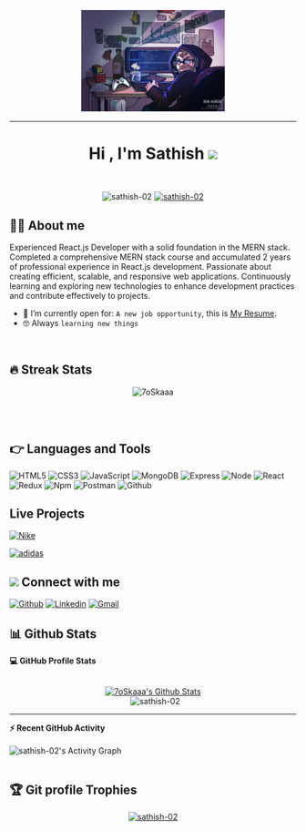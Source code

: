 
<p align="center" >
  <img src="https://github.com/FernandoRoldan93/FernandoRoldan93/blob/master/cover_image.jpg" alt="img" src="" width="50%" height="auto"/>
</p>

<hr />

<h1 align="center">Hi , I'm Sathish <img src="https://media.giphy.com/media/hvRJCLFzcasrR4ia7z/giphy.gif" width="35"></h1>



<br>

<p align="center"> 
	<img src="https://komarev.com/ghpvc/?username=sathish-02&label=Profile%20views&color=0e75b6&style=plastic" alt="sathish-02" /> 
	<a href = "https://commits.top/egypt.html" target="_blank">
		<img src="https://enfsgag3ayy6w9q.m.pipedream.net/&style=plastic" alt="sathish-02" target="_blank"/> 
	</a>
</p>


## :sassy_man:  About me
Experienced React.js Developer with a solid foundation in the MERN stack. Completed a comprehensive MERN stack course and accumulated 2 years of professional experience in React.js development. Passionate about creating efficient, scalable, and responsive web applications. Continuously learning and exploring new technologies to enhance development practices and contribute effectively to projects.
- :thinking: I’m currently open for: `A new job opportunity`, this is <a href="https://drive.google.com/file/d/1w-nujDcuTfDDmd2HabMbRzVEAjJmYiBp/view?usp=drive_link" target="_blank" rel="noopener">My Resume</a>.
- :nerd_face: Always `learning new things`

<br>

## 🔥 Streak Stats
<p align="center"><img src="https://github-readme-streak-stats.herokuapp.com/?user=sathish-02&theme=algolia" alt="7oSkaaa" /></p>

<br>
<br>


## 👉 Languages and Tools

<span>
<img src="https://img.shields.io/badge/-HTML5-000000?style=flat&logo=html5" alt="HTML5" width="80" height="20"/>
<img src="https://img.shields.io/badge/-CSS-000000?style=flat&logo=css3" alt="CSS3" width="80" height="20"/>
<img src="https://img.shields.io/badge/-JavaScript-000000?style=flat&logo=javascript" alt="JavaScript" width="80" height="20"/>
<img src="https://img.shields.io/badge/-MongoDB-000000?style=flat&logo=mongodb" alt="MongoDB" width="80" height="20"/>
<img src="https://img.shields.io/badge/-Express-000000?style=flat&logo=express" alt="Express" width="80" height="20"/>
<img src="https://img.shields.io/badge/-Node-000000?style=flat&logo=node.js" alt="Node" width="80" height="20"/>
<img src="https://img.shields.io/badge/-React-000000?style=flat&logo=react" alt="React" width="80" height="20"/>
<img src="https://img.shields.io/badge/-Redux-000000?style=flat&logo=redux" alt="Redux" width="80" height="20"/>
<img src="https://img.shields.io/badge/-npm-000000?style=flat&logo=npm" alt="Npm" width="80" height="20"/>
<img src="https://img.shields.io/badge/-postman-000000?style=flat&logo=postman" alt="Postman" width="80" height="20"/>
<img src="https://img.shields.io/badge/-Github-000000?style=flat&logo=github" alt="Github" width="80" height="20"/> <br />
</span>

## Live Projects

<p>
<a href="https://nike-five.vercel.app/" target="blank"><img src="https://img.shields.io/static/v1?style=for-the-badge&message=Nike&color=000000&logo=Nike&logoColor=FFFFFF&label=" alt="Nike"/></a>

<a href="https://github.com/sathish-02/Epic_Games_Backend" target="blank"><img src="https://img.shields.io/static/v1?style=for-the-badge&message=Epic-Games&color=000000&logo=Epic-Games&logoColor=FFFFFF&label=" alt="adidas"/></a>
</p>


## <img src="https://media.giphy.com/media/iY8CRBdQXODJSCERIr/giphy.gif" width="30px"> Connect with me

[![Github](https://img.shields.io/badge/-Github-000?style=flat&logo=Github&logoColor=white)](https://github.com/sathish-02)
[![Linkedin](https://img.shields.io/badge/-LinkedIn-blue?style=flat&logo=Linkedin&logoColor=white)](https://www.linkedin.com/in/sathish-b-7156ab225/)
[![Gmail](https://img.shields.io/badge/-Gmail-c14438?style=flat&logo=Gmail&logoColor=white)](mailto:sathishb163@gmail.com)



## 📊 Github Stats



  <summary><b>💻 GitHub Profile Stats</b></summary>
  <br/>
  <p align="center">
    <a href="https://github.com/sathish-02/github-readme-stats"><img alt="7oSkaaa's Github Stats" src="https://github-readme-stats.vercel.app/api?username=sathish-02&show_icons=true&count_private=true&theme=algolia" height="192px"/></a>
<br/>
  &nbsp;
	  <img src="https://github-readme-stats.vercel.app/api/top-langs?username=sathish-02&langs_count=10&show_icons=true&locale=en&layout=compact&theme=algolia" alt="sathish-02" height="192px"/>
  <br/>
  
  </p>

----

  <summary><b>⚡ Recent GitHub Activity</b></summary>
  <br/>
    <img 
    alt="sathish-02's Activity Graph" 
    src="https://activity-graph.herokuapp.com/graph?username=sathish-02&custom_title=sathish-02%27s%20Contribution%20Graph&theme=react-dark" 
  />
  <br/>


<br/>

## :trophy: Git profile Trophies

<p align="center"> <a href="https://github.com/ryo-ma/github-profile-trophy"><img src="https://github-profile-trophy.vercel.app/?username=sathish-02&layout=compact&theme=algolia" alt="sathish-02" /></a> </p>


